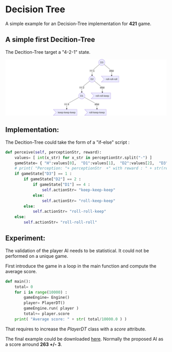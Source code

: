 # Decision Tree

A simple example for an Decision-Tree implementation for **421** game.

## A simple first Decition-Tree

The Decition-Tree target a "4-2-1" state.

![](../figs/dt-421.svg)

## Implementation:

The Decition-Tree could take the form of a "if-else" script :

```python
def perceive(self, perceptionStr, reward):
    values= [ int(x_str) for x_str in perceptionStr.split("-") ]
    gameState= { "H":values[0],  "D1":values[1],  "D2":values[2],  "D3":values[3] }
    # print( "Perception: "+ perceptionStr  +" with reward : " + str(reward) )
    if gameState["D3"] == 1 :
        if gameState["D2"] == 2 :
            if gameState["D1"] == 4 :
                self.actionStr= "keep-keep-keep"
            else: 
                self.actionStr= "roll-keep-keep"
        else: 
            self.actionStr= "roll-roll-keep"
    else: 
        self.actionStr= "roll-roll-roll"
```

## Experiment:


The validation of the player AI needs to be statistical. It could not be performed on a unique game.

First introduce the game in a loop in the main function and compute the average score.

```python
def main():
    total= 0
    for i in range(10000) :
        gameEngine= Engine()
        player= PlayerDT()
        gameEngine.run( player )
        total+= player.score
    print( "Average score: " + str( total/10000.0 ) )
```

That requires to increase the *PlayerDT* class with a *score* attribute.

The final example could be downloaded [here](https://raw.githubusercontent.com/ceri-num/module-DUU/master/codes/player421DT.py). Normally the proposed AI as a score arround **263 +/- 3**.

